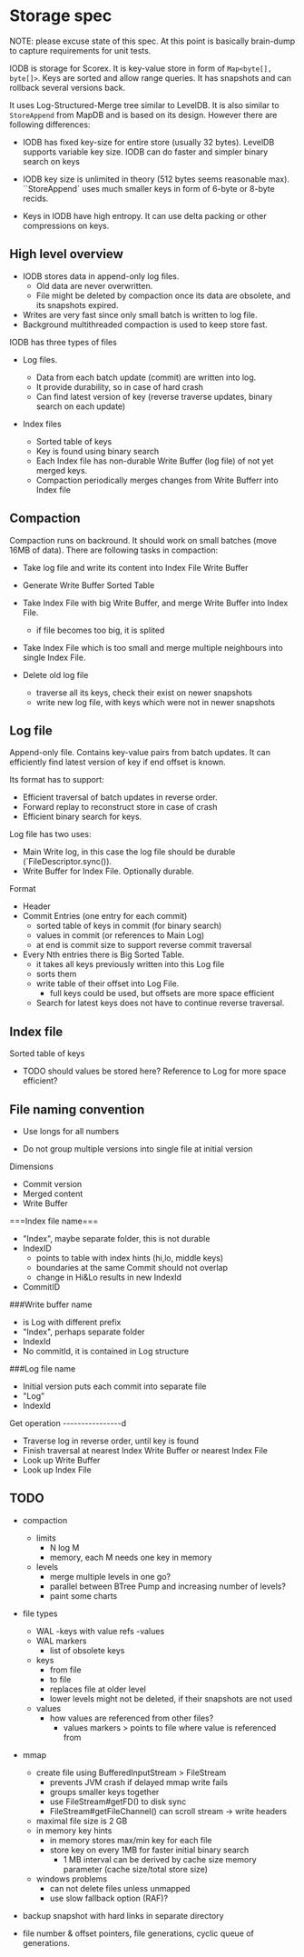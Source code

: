 Storage spec
======================

NOTE: please excuse state of this spec. At this point is basically brain-dump to capture requirements for unit tests.

IODB is storage for Scorex. It is key-value store in form of `Map<byte[], byte[]>`.
Keys are sorted and allow range queries. It has snapshots and can rollback several
versions back.

It uses Log-Structured-Merge tree similar to LevelDB. It is also similar to `StoreAppend` from
MapDB and is based on its design. However there are following differences:

- IODB has fixed key-size for entire store (usually 32 bytes). LevelDB supports variable key size. IODB can do faster and simpler binary search on keys

- IODB key size is unlimited in theory (512 bytes seems reasonable max). ``StoreAppend` uses much smaller keys in form of 6-byte or 8-byte recids.

- Keys in IODB have high entropy. It can use delta packing or other compressions on keys.

High level overview
----------------------

- IODB stores data in append-only log files.
    - Old data are never overwritten.
    - File might be deleted by compaction once its data are obsolete, and its snapshots expired.
- Writes are very fast since only small batch is written to log file.
- Background multithreaded compaction is used to keep store fast.

IODB has three types of files

- Log files.
    - Data from each batch update (commit) are written into log.
    - It provide durability, so in case of hard crash
    - Can find latest version of key (reverse traverse updates, binary search on each update)

- Index files
    - Sorted table of keys
    - Key is found using binary search
    - Each Index file has non-durable Write Buffer (log file) of not yet merged keys.
    - Compaction periodically merges changes from Write Bufferr into Index file

Compaction
----------------

Compaction runs on backround. It should work on small batches (move 16MB of data). There are following tasks in compaction:

- Take log file and write its content into Index File Write Buffer

- Generate Write Buffer Sorted Table

- Take Index File with big Write Buffer, and merge Write Buffer into Index File.
    - if file becomes too big, it is splited

- Take Index File which is too small and merge multiple neighbours into single Index File.

- Delete old log file
    - traverse all its keys, check their exist on newer snapshots
    - write new log file, with keys which were not in newer snapshots

Log file
--------------
Append-only file. Contains key-value pairs from batch updates. It can efficiently find latest version of key if end offset is known.

Its format has to support:

- Efficient traversal of batch updates in reverse order.
- Forward replay to reconstruct store in case of crash
- Efficient binary search for keys.

Log file has two uses:
- Main Write log, in this case the log file should be durable (`FileDescriptor.sync()).
- Write Buffer for Index File. Optionally durable.

Format
- Header
- Commit Entries (one entry for each commit)
    - sorted table of keys in commit (for binary search)
    - values in commit (or references to Main Log)
    - at end is commit size to support reverse commit traversal
- Every Nth entries there is Big Sorted Table.
    - it takes all keys previously written into this Log file
    - sorts them
    - write table of their offset into Log File.
        - full keys could be used, but offsets are more space efficient
    - Search for latest keys does not have to continue reverse traversal.

Index file
---------------

Sorted table of keys

- TODO should values be stored here? Reference to Log for more space efficient?


File naming convention
---------------------------
- Use longs for all numbers

- Do not group multiple versions into single file at initial version

Dimensions
- Commit version
- Merged content
- Write Buffer

===Index file name===
- "Index", maybe separate folder, this is not durable
- IndexID
    - points to table with index hints (hi,lo, middle keys)
    - boundaries at the same Commit should not overlap
    - change in Hi&Lo results in new IndexId
- CommitID

###Write buffer name

- is Log with different prefix
- "Index", perhaps separate folder
- IndexId
- No commitId, it is contained in Log structure


###Log file name
- Initial version puts each commit into separate file
- "Log"
- IndexId

Get operation
----------------d

- Traverse log in reverse order, until key is found
- Finish traversal at nearest Index Write Buffer or nearest Index File
- Look up Write Buffer
- Look up Index File

TODO
---------


- compaction
    - limits
        - N log M
        - memory, each M needs one key in memory
    - levels
        - merge multiple levels in one go?
        - parallel between BTree Pump and increasing number of levels?
        - paint some charts

- file types
    - WAL
        -keys with value refs
        -values
    - WAL markers
        - list of obsolete keys
    - keys
        - from file
        - to file
        - replaces file at older level
        - lower levels might not be deleted, if their snapshots are not used
    - values
        - how values are referenced from other files?
            - values markers > points to file where value is referenced from

- mmap
    - create file using BufferedInputStream > FileStream
        - prevents JVM crash if delayed mmap write fails
        - groups smaller keys together
        - use FileStream#getFD() to disk sync
        - FileStream#getFileChannel() can scroll stream -> write headers
    - maximal file size is 2 GB
    - in memory key hints
        - in memory stores max/min key for each file
        - store key on every 1MB for faster initial binary search
            - 1 MB interval can be derived by cache size memory parameter (cache size/total store size)
    - windows problems
        - can not delete files unless unmapped
        - use slow fallback option (RAF)?


 - backup snapshot with hard links in separate directory

 - file number & offset pointers, file generations, cyclic queue of generations.